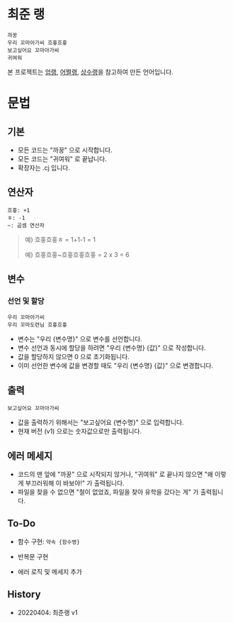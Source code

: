 # 최준 랭

```
까꿍
우리 꼬마아가씨 흐흫흐흫
보고싶어요 꼬마아가씨
귀여워
```

본 프로젝트는 [엄랭](https://github.com/rycont/umjunsik-lang/), [어쩔랭](https://github.com/assertive-lang/asserlang), [상수랭](https://github.com/cog25/Sangsu_Lang)을 참고하여 만든 언어입니다.

# 문법

## 기본

- 모든 코드는 "까꿍" 으로 시작합니다.
- 모든 코드는 "귀여워" 로 끝납니다.
- 확장자는 .cj 입니다.

## 연산자

```
흐흫: +1
ㅎ: -1
~: 곱셈 연산자
```

> 예) 흐흫흐흫ㅎ = 1+1-1 = 1
>
> 예) 흐흫흐흫~흐흫흐흫흐흫 = 2 x 3 = 6

## 변수

### 선언 및 할당

```
우리 꼬마아가씨
우리 꼬마도련님 흐흫흐흫
```

- 변수는 "우리 {변수명}" 으로 변수를 선언합니다.
- 변수 선언과 동시에 할당을 하려면 "우리 {변수명} {값}" 으로 작성합니다.
- 값을 할당하지 않으면 0 으로 초기화됩니다.
- 이미 선언한 변수에 값을 변경할 때도 "우리 {변수명} {값}" 으로 변경합니다.

## 출력

```
보고싶어요 꼬마아가씨
```

- 값을 출력하기 위해서는 "보고싶어요 {변수명}" 으로 입력합니다.
- 현재 버전 (v1) 으로는 숫자값으로만 출력됩니다.

## 에러 메세지

- 코드의 맨 앞에 "까꿍" 으로 시작되지 않거나, "귀여워" 로 끝나지 않으면 "왜 이렇게 부끄러워해 이 바보야!" 가 출력됩니다.
- 파일을 찾을 수 없으면 "철이 없었죠, 파일을 찾아 유학을 갔다는 게" 가 출력됩니다.

## To-Do

- 함수 구현: `약속 {함수명}`

- 반복문 구현

- 에러 로직 및 메세지 추가

## History

- 20220404: 최준랭 v1

